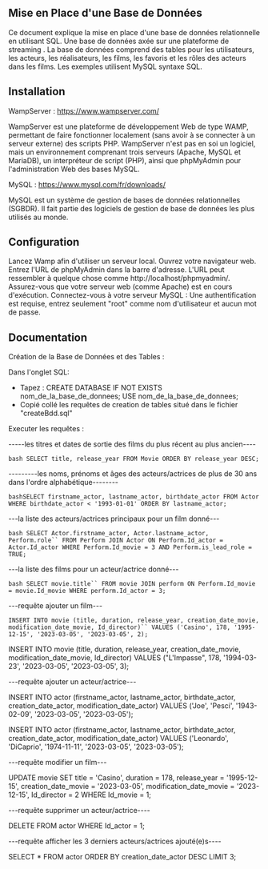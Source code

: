 ## Mise en Place d'une Base de Données
Ce document explique la mise en place d'une base de données relationnelle en utilisant SQL.
Une base de données axée sur une plateforme de streaming .
La base de données comprend des tables pour les utilisateurs, les acteurs, les réalisateurs, les films, les favoris et les rôles des acteurs dans les films.
Les exemples utilisent MySQL syntaxe SQL.

## Installation

WampServer : 
https://www.wampserver.com/

WampServer est une plateforme de développement Web de type WAMP, permettant de faire fonctionner localement (sans avoir à se connecter à un serveur externe) des scripts PHP.
WampServer n'est pas en soi un logiciel, mais un environnement comprenant trois serveurs (Apache, MySQL et MariaDB), un interpréteur de script (PHP), ainsi que phpMyAdmin pour l'administration Web des bases MySQL.

MySQL : 
https://www.mysql.com/fr/downloads/

MySQL est un système de gestion de bases de données relationnelles (SGBDR). Il fait partie des logiciels de gestion de base de données les plus utilisés au monde.

## Configuration

Lancez Wamp afin d'utiliser un serveur local.
Ouvrez votre navigateur web.
Entrez l'URL de phpMyAdmin dans la barre d'adresse. L'URL peut ressembler à quelque chose comme http://localhost/phpmyadmin/.
Assurez-vous que votre serveur web (comme Apache) est en cours d'exécution.
Connectez-vous à votre serveur MySQL : Une authentification est requise, entrez seulement "root" comme nom d'utilisateur et aucun mot de passe.

## Documentation

Création de la Base de Données et des Tables :

Dans l'onglet SQL:
- Tapez : CREATE DATABASE IF NOT EXISTS nom_de_la_base_de_donnees; USE nom_de_la_base_de_donnees;
- Copié collé les requêtes de creation de tables situé dans le fichier "createBdd.sql"

Executer les requêtes :

-----les titres et dates de sortie des films du plus récent au plus ancien----

```bash SELECT title, release_year FROM Movie ORDER BY release_year DESC; ```

---------les noms, prénoms et âges des acteurs/actrices de plus de 30 ans dans l'ordre alphabétique--------

```bashSELECT firstname_actor, lastname_actor, birthdate_actor FROM Actor WHERE birthdate_actor < '1993-01-01' ORDER BY lastname_actor;```

---la liste des acteurs/actrices principaux pour un film donné---

```bash SELECT Actor.firstname_actor, Actor.lastname_actor, Perform.role``
FROM Perform
JOIN Actor ON Perform.Id_actor = Actor.Id_actor
WHERE Perform.Id_movie = 3
  AND Perform.is_lead_role = TRUE;```

---la liste des films pour un acteur/actrice donné---

```bash SELECT movie.title``
FROM movie
JOIN perform ON Perform.Id_movie = movie.Id_movie
WHERE perform.Id_actor = 3; ```

---requête ajouter un film---

```INSERT INTO movie (title, duration, release_year, creation_date_movie, modification_date_movie, Id_director)``
VALUES
('Casino', 178, '1995-12-15', '2023-03-05', '2023-03-05', 2);```

INSERT INTO movie (title, duration, release_year, creation_date_movie, modification_date_movie, Id_director)
VALUES
("L'Impasse", 178, '1994-03-23', '2023-03-05', '2023-03-05', 3);

---requête ajouter un acteur/actrice---

INSERT INTO actor (firstname_actor, lastname_actor, birthdate_actor, creation_date_actor, modification_date_actor)
VALUES
('Joe', 'Pesci', '1943-02-09', '2023-03-05', '2023-03-05');

INSERT INTO actor (firstname_actor, lastname_actor, birthdate_actor, creation_date_actor, modification_date_actor)
VALUES
('Leonardo', 'DiCaprio', '1974-11-11', '2023-03-05', '2023-03-05');

---requête modifier un film---

UPDATE movie
SET title = 'Casino', duration = 178, release_year = '1995-12-15', creation_date_movie = '2023-03-05', modification_date_movie = '2023-12-15', Id_director = 2
WHERE Id_movie = 1;

---requête supprimer un acteur/actrice----

DELETE FROM actor
WHERE Id_actor = 1;

---requête afficher les 3 derniers acteurs/actrices ajouté(e)s----

SELECT * FROM actor ORDER BY creation_date_actor DESC LIMIT 3;


